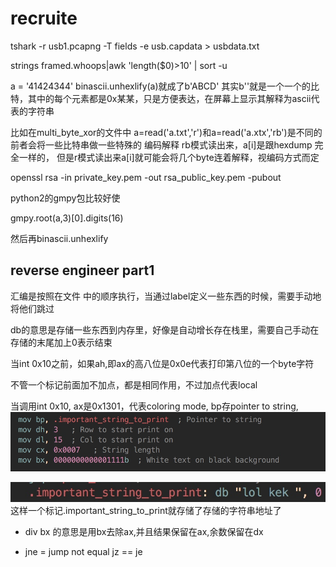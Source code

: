 # recruite

tshark -r usb1.pcapng -T fields -e usb.capdata > usbdata.txt

strings framed.whoops|awk 'length($0)>10' | sort -u


a = '41424344'
binascii.unhexlify(a)就成了b'ABCD'
其实b''就是一个一个的比特，其中的每个元素都是0x某某，只是方便表达，在屏幕上显示其解释为ascii代表的字符串

比如在multi_byte_xor的文件中
a=read('a.txt','r')和a=read('a.xtx','rb')是不同的
前者会将一些比特串做一些特殊的 编码解释 
rb模式读出来，a[i]是跟hexdump 完全一样的，
但是r模式读出来a[i]就可能会将几个byte连着解释，视编码方式而定

openssl rsa -in private_key.pem -out rsa_public_key.pem -pubout

python2的gmpy包比较好使

gmpy.root(a,3)[0].digits(16)

然后再binascii.unhexlify

## reverse engineer part1

汇编是按照在文件 中的顺序执行，当通过label定义一些东西的时候，需要手动地将他们跳过

db的意思是存储一些东西到内存里，好像是自动增长存在栈里，需要自己手动在存储的末尾加上0表示结束

当int 0x10之前，如果ah,即ax的高八位是0x0e代表打印第八位的一个byte字符

不管一个标记前面加不加点，都是相同作用，不过加点代表local

当调用int 0x10, ax是0x1301，代表coloring mode, bp存pointer to string,
![](media/15405654013178/15406139795633.jpg)

![-w300](media/15405654013178/15406141595917.jpg)
这样一个标记.important_string_to_print就存储了存储的字符串地址了

- div bx 的意思是用bx去除ax,并且结果保留在ax,余数保留在dx

- jne = jump not equal
    jz == je

